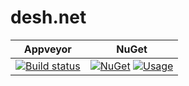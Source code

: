 # desh.net

| Appveyor | NuGet |
|----------|-------|
|[![Build status](https://ci.appveyor.com/api/projects/status/github/ivanakcheurov/desh.net?svg=true)](https://ci.appveyor.com/project/ivanakcheurov/desh-net/branch/master)|  [![NuGet](https://img.shields.io/nuget/v/desh.svg)](https://www.nuget.org/packages/desh/) [![Usage](https://img.shields.io/nuget/dt/desh.svg)](https://www.nuget.org/stats/packages/desh?groupby=Version)|
